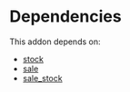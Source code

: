 # Dependencies

This addon depends on:

- [stock](../../odoo-bringout-oca-ocb-stock)
- [sale](../../odoo-bringout-oca-ocb-sale)
- [sale_stock](../../odoo-bringout-oca-ocb-sale_stock)
